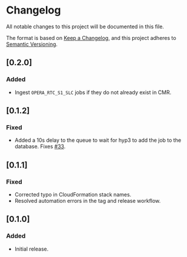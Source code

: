 # Changelog
All notable changes to this project will be documented in this file.

The format is based on [Keep a Changelog](https://keepachangelog.com/en/1.0.0/),
and this project adheres to [Semantic Versioning](https://semver.org/spec/v2.0.0.html).

## [0.2.0]

### Added
- Ingest `OPERA_RTC_S1_SLC` jobs if they do not already exist in CMR.

## [0.1.2]

### Fixed
- Added a 10s delay to the queue to wait for hyp3 to add the job to the database. Fixes [#33](https://github.com/ASFHyP3/ingest-adapter/issues/33).

## [0.1.1]

### Fixed
- Corrected typo in CloudFormation stack names.
- Resolved automation errors in the tag and release workflow.

## [0.1.0]

### Added
- Initial release.
